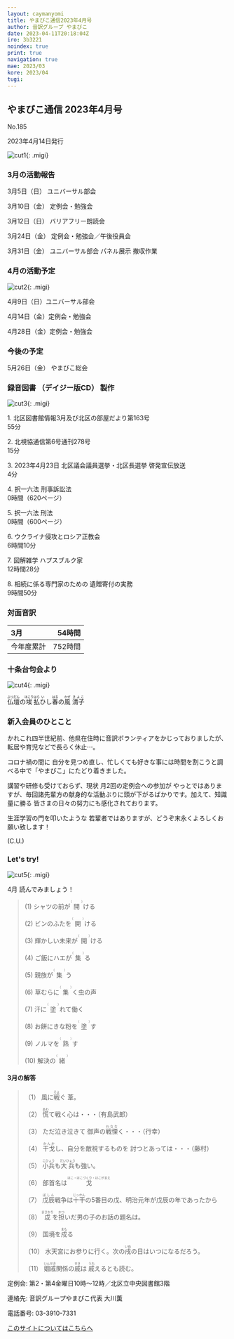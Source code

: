```yaml
---
layout: caymanyomi
title: やまびこ通信2023年4月号
author: 音訳グループ やまびこ
date: 2023-04-11T20:18:04Z
iro: 3b3221
noindex: true
print: true
navigation: true
mae: 2023/03
kore: 2023/04
tugi: 
---
```



## <span data-dur="4.133" data-begin="2.050" id="xmri_0001" markdown="1"> やまびこ通信 2023年4月号</span>

<span data-dur="2.449" data-begin="6.183" id="xmri_0002" markdown="1">No.185</span>

<span data-dur="5.744" data-begin="8.632" id="xmri_0003" markdown="1">2023年4月14日発行</span>

![cut1](media/04/cut1.png){: .migi}

### <span data-dur="3.438" data-begin="21.400" id="xmri_0007" markdown="1"> 3月の活動報告</span>

<span data-dur="2.079" data-begin="24.838" id="xmri_0008" markdown="1">3月5日（日）</span> <span data-dur="2.504" data-begin="26.917" id="xmri_0009" markdown="1">ユニバーサル部会</span>

<span data-dur="2.091" data-begin="29.421" id="xmri_000A" markdown="1">3月10日（金）</span> <span data-dur="2.986" data-begin="31.512" id="xmri_000B" markdown="1">定例会・勉強会</span>

<span data-dur="2.368" data-begin="34.498" id="xmri_000C" markdown="1">3月12日（日）</span> <span data-dur="2.784" data-begin="36.866" id="xmri_000D" markdown="1">バリアフリー朗読会</span>

<span data-dur="2.444" data-begin="39.650" id="xmri_000E" markdown="1">3月24日（金）</span> <span data-dur="4.210" data-begin="42.094" id="xmri_000F" markdown="1">定例会・勉強会／午後役員会</span>

<span data-dur="2.669" data-begin="46.304" id="xmri_0010" markdown="1">3月31日（金）</span> <span data-dur="5.864" data-begin="48.973" id="xmri_0011" markdown="1">ユニバーサル部会 パネル展示 撤収作業</span>

### <span data-dur="3.205" data-begin="54.837" id="xmri_0012" markdown="1"> 4月の活動予定</span>

![cut2](media/04/cut2.png){: .migi}

<span data-dur="2.124" data-begin="59.892" id="xmri_0014" markdown="1">4月9日（日）</span><span data-dur="2.504" data-begin="62.016" id="xmri_0015" markdown="1">ユニバーサル部会</span>

<span data-dur="2.194" data-begin="64.520" id="xmri_0016" markdown="1">4月14日（金）</span><span data-dur="2.986" data-begin="66.714" id="xmri_0017" markdown="1">定例会・勉強会</span>

<span data-dur="2.481" data-begin="69.700" id="xmri_0018" markdown="1">4月28日（金）</span><span data-dur="4.386" data-begin="72.181" id="xmri_0019" markdown="1">定例会・勉強会</span>

### <span data-dur="2.630" data-begin="76.567" id="xmri_001A" markdown="1"> 今後の予定</span>

<span data-dur="2.425" data-begin="79.197" id="xmri_001B" markdown="1">5月26日（金）</span> <span data-dur="3.827" data-begin="81.622" id="xmri_001C" markdown="1">やまびこ総会</span>

### <span data-dur="4.028" data-begin="85.449" id="xmri_001D" markdown="1"> 録音図書<span class="infty_silent"> （</span>デイジー版CD<span class="infty_silent">） </span>製作</span>

![cut3](media/04/cut3.png){: .migi}

<span data-dur=".815" data-begin="92.878" id="xmri_0020" markdown="1">1.</span> <span data-dur="5.661" data-begin="93.693" id="xmri_0021" markdown="1">北区図書館情報3月及び北区の部屋だより第163号</span>  
<span data-dur="1.845" data-begin="99.354" id="xmri_0022" markdown="1">55分</span>

<span data-dur=".704" data-begin="101.199" id="xmri_0023" markdown="1">2.</span> <span data-dur="4.588" data-begin="101.903" id="xmri_0024" markdown="1">北視協通信第6号通刊278号</span>  
<span data-dur="1.655" data-begin="106.491" id="xmri_0025" markdown="1">15分</span>

<span data-dur=".870" data-begin="108.146" id="xmri_0026" markdown="1">3.</span> <span data-dur="7.936" data-begin="109.016" id="xmri_0027" markdown="1">2023年4月23日 北区議会議員選挙・北区長選挙 啓発宣伝放送</span>  
<span data-dur="1.555" data-begin="116.952" id="xmri_0028" markdown="1">4分</span>

<span data-dur=".798" data-begin="118.507" id="xmri_0029" markdown="1">4.</span> <span data-dur="2.696" data-begin="119.305" id="xmri_002A" markdown="1">択一六法 刑事訴訟法</span>  
<span data-dur="1.180" data-begin="122.001" id="xmri_002B" markdown="1">0時間</span><span data-dur="2.258" data-begin="123.181" id="xmri_002C" markdown="1">（620ページ）</span>

<span data-dur=".714" data-begin="125.439" id="xmri_002D" markdown="1">5.</span> <span data-dur="2.200" data-begin="126.153" id="xmri_002E" markdown="1">択一六法 刑法</span>  
<span data-dur="1.181" data-begin="128.353" id="xmri_002F" markdown="1">0時間</span><span data-dur="1.910" data-begin="129.534" id="xmri_0030" markdown="1">（600ページ）</span>

<span data-dur=".859" data-begin="131.444" id="xmri_0031" markdown="1">6.</span> <span data-dur="2.790" data-begin="132.303" id="xmri_0032" markdown="1">ウクライナ侵攻とロシア正教会</span>  
<span data-dur="2.144" data-begin="135.093" id="xmri_0033" markdown="1">6時間10分</span>

<span data-dur=".828" data-begin="137.237" id="xmri_0034" markdown="1">7.</span> <span data-dur="2.620" data-begin="138.065" id="xmri_0035" markdown="1">図解雑学 ハプスブルク家</span>  
<span data-dur="2.638" data-begin="140.685" id="xmri_0036" markdown="1">12時間28分</span>

<span data-dur=".847" data-begin="143.323" id="xmri_0037" markdown="1">8.</span> <span data-dur="3.976" data-begin="144.170" id="xmri_0038" markdown="1">相続に係る専門家のための 遺贈寄付の実務</span>  
<span data-dur="3.843" data-begin="148.146" id="xmri_0039" markdown="1">9時間50分</span>

### <span data-dur="2.666" data-begin="151.989" id="xmri_003A" markdown="1"> 対面音訳</span>

<span data-dur="2.844" data-begin="154.655" id="xmri_003B" markdown="1">3月|54時間</span>
|:---|---:|
<span data-dur="1.591" data-begin="157.499" id="xmri_003C" markdown="1">今年度累計</span>|<span data-dur="4.193" data-begin="159.090" id="xmri_003D" markdown="1">752時間</span>

### <span data-dur="2.991" data-begin="163.283" id="xmri_003E" markdown="1"> 十条台句会より</span>

![cut4](media/04/cut4.png){: .migi}

<span data-dur="8.041" data-begin="168.124" id="xmri_0040" markdown="1"><ruby>仏壇<rp>(</rp><rt>ぶつだん</rt><rp>)</rp></ruby>の<ruby>埃<rp>(</rp><rt>ほこり</rt><rp>)</rp></ruby><ruby>払<rp>(</rp><rt>はら</rt><rp>)</rp></ruby><ruby>ひ<rp>(</rp><rt>い</rt><rp>)</rp></ruby>し<ruby>春<rp>(</rp><rt>はる</rt><rp>)</rp></ruby>の<ruby>風<rp>(</rp><rt>かぜ</rt><rp>)</rp></ruby>
<span class="haigo" data-dur="3.267" data-begin="176.165" id="xmri_0041" markdown="1"><ruby>清子<rp>(</rp><rt>きよこ</rt><rp>)</rp></ruby></span>

### <span data-dur="3.305" data-begin="179.432" id="xmri_0042" markdown="1"> 新入会員のひとこと</span>

<span data-dur="2.012" data-begin="182.737" id="xmri_0043" markdown="1">かれこれ四半世紀前、</span><span data-dur="4.118" data-begin="184.749" id="xmri_0044" markdown="1">他県在住時に音訳ボランティアをかじっておりましたが、</span><span data-dur="3.984" data-begin="188.867" id="xmri_0045" markdown="1">転居や育児などで長らく休止<span class="ja">&sdot;&sdot;&sdot;</span>。</span>

<span data-dur="3.017" data-begin="192.851" id="xmri_0046" markdown="1">コロナ禍の間に 自分を見つめ直し、</span><span data-dur="4.959" data-begin="195.868" id="xmri_0047" markdown="1">忙しくても好きな事には時間を割こうと調べる中で</span><span data-dur="1.131" data-begin="200.827" id="xmri_0048" markdown="1">「やまびこ」</span><span data-dur="2.933" data-begin="201.958" id="xmri_0049" markdown="1">にたどり着きました。</span>

<span data-dur="2.500" data-begin="204.891" id="xmri_004A" markdown="1">講習や研修も受けておらず、</span><span data-dur="5.046" data-begin="207.391" id="xmri_004B" markdown="1">現状 月2回の定例会への参加が やっとではありますが、</span><span data-dur="4.392" data-begin="212.437" id="xmri_004C" markdown="1">毎回諸先輩方の献身的な活動ぶりに</span><span data-dur="2.881" data-begin="216.829" id="xmri_004D" markdown="1">頭が下がるばかりです。</span><span data-dur="1.073" data-begin="219.710" id="xmri_004E" markdown="1">加えて、</span><span data-dur="3.120" data-begin="220.783" id="xmri_004F" markdown="1">知識量に勝る 皆さまの日々の努力にも</span><span data-dur="3.068" data-begin="223.903" id="xmri_0050" markdown="1">感化されております。</span>

<span data-dur="4.543" data-begin="226.971" id="xmri_0051" markdown="1">生涯学習の門を叩いたような 若輩者ではありますが、</span><span data-dur="4.882" data-begin="231.514" id="xmri_0052" markdown="1">どうぞ末永くよろしくお願い致します！</span>

<span data-dur="3.734" data-begin="236.396" id="xmri_0053" markdown="1">(C.U.)</span>

### <span data-dur=".500" data-begin="240.130" id="xmri_0054" markdown="1"></span> <span data-dur="1.640" data-begin="240.630" id="xmri_0055" markdown="1">Let&apos;s try!</span>

![cut5](media/04/cut5.png){: .migi}

<span data-dur="4.199" data-begin="243.420" id="xmri_0057" markdown="1">4月 読んでみましょう！</span>

<blockquote markdown="1">

<span class="infty_silent">(1) シャツの前が<ruby>開<rp>(</rp><rt>（　　　）</rt><rp>)</rp></ruby>ける</span>

<span class="infty_silent">(2) ビンのふたを<ruby>開<rp>(</rp><rt>（　　　）</rt><rp>)</rp></ruby>ける</span>

<span class="infty_silent">(3) 輝かしい未来が<ruby>開<rp>(</rp><rt>（　　　）</rt><rp>)</rp></ruby>ける</span>

<span class="infty_silent">(4) ご飯にハエが<ruby>集<rp>(</rp><rt>（　　　）</rt><rp>)</rp></ruby>る</span>

<span class="infty_silent">(5) 親族が<ruby>集<rp>(</rp><rt>（　　　）</rt><rp>)</rp></ruby>う</span>

<span class="infty_silent">(6) 草むらに<ruby>集<rp>(</rp><rt>（　　　）</rt><rp>)</rp></ruby>く虫の声</span>

<span class="infty_silent">(7) 汗に<ruby>塗<rp>(</rp><rt>（　　　）</rt><rp>)</rp></ruby>れて働く</span>

<span class="infty_silent">(8) お餅にきな粉を<ruby>塗<rp>(</rp><rt>（　　　）</rt><rp>)</rp></ruby>す</span>

<span class="infty_silent">(9) ノルマを<ruby>熟<rp>(</rp><rt>（　　　）</rt><rp>)</rp></ruby>す</span>

<span class="infty_silent">(10) 解決の<ruby>緒<rp>(</rp><rt>（　　　）</rt><rp>)</rp></ruby></span>

</blockquote>

#### <span data-dur="2.959" data-begin="252.144" id="xmri_0059" markdown="1"> 3月の解答</span>

<blockquote markdown="1">

<span data-dur="1.178" data-begin="255.103" id="xmri_005A" markdown="1">（1）</span> <span data-dur="3.124" data-begin="256.281" id="xmri_005B" markdown="1">風に<ruby>戦<rp>(</rp><rt>そよ</rt><rp>)</rp></ruby>ぐ 葦。</span>

<span data-dur="1.017" data-begin="259.405" id="xmri_005C" markdown="1">（2）</span> <span data-dur="1.855" data-begin="260.422" id="xmri_005D" markdown="1"><ruby>慌<rp>(</rp><rt>あわ</rt><rp>)</rp></ruby>て戦く心は・・・</span><span data-dur="1.942" data-begin="262.277" id="xmri_005E" markdown="1">（有島武郎）</span>

<span data-dur="1.143" data-begin="264.219" id="xmri_005F" markdown="1">（3）</span> <span data-dur="3.154" data-begin="265.362" id="xmri_0060" markdown="1">ただ泣き泣きて 御声の<ruby>戦慄<rp>(</rp><rt>わなな</rt><rp>)</rp></ruby>く・・・</span><span data-dur="1.479" data-begin="268.516" id="xmri_0061" markdown="1">（行幸）</span>

<span data-dur="1.119" data-begin="269.995" id="xmri_0062" markdown="1">（4）</span> <span data-dur="1.061" data-begin="271.114" id="xmri_0063" markdown="1"><ruby>干戈<rp>(</rp><rt>かんか</rt><rp>)</rp></ruby>し、</span><span data-dur="2.990" data-begin="272.175" id="xmri_0064" markdown="1">自分を敵視するものを 討つとあっては・・・</span><span data-dur="1.495" data-begin="275.165" id="xmri_0065" markdown="1">（藤村）</span>

<span data-dur="1.046" data-begin="276.660" id="xmri_0066" markdown="1">（5）</span> <span data-dur="3.366" data-begin="277.706" id="xmri_0067" markdown="1"><ruby>小兵<rp>(</rp><rt>こひょう</rt><rp>)</rp></ruby>も<ruby>大兵<rp>(</rp><rt>だいひょう</rt><rp>)</rp></ruby>も強い。</span>

<span data-dur="1.177" data-begin="281.072" id="xmri_0068" markdown="1">（6）</span> <span data-dur="3.942" data-begin="282.249" id="xmri_0069" markdown="1">部首名は <ruby>戈<rp>(</rp><rt>ほこ・ほこづくり・ほこがまえ</rt><rp>)</rp></ruby></span>

<span data-dur="1.170" data-begin="286.191" id="xmri_006A" markdown="1">（7）</span> <span data-dur="3.714" data-begin="287.361" id="xmri_006B" markdown="1"><ruby>戊辰<rp>(</rp><rt>ぼしん</rt><rp>)</rp></ruby>戦争は<ruby>十干<rp>(</rp><rt>じっかん</rt><rp>)</rp></ruby>の5番目の戊、</span><span data-dur="3.929" data-begin="291.075" id="xmri_006C" markdown="1">明治元年が戊辰の年であったから</span>

<span data-dur="1.211" data-begin="295.004" id="xmri_006D" markdown="1">（8）</span> <span data-dur="4.815" data-begin="296.215" id="xmri_006E" markdown="1"><ruby>戉<rp>(</rp><rt>まさかり</rt><rp>)</rp></ruby>を<ruby>担<rp>(</rp><rt>かつ</rt><rp>)</rp></ruby>いだ男の子のお話の題名は。</span>

<span data-dur="1.197" data-begin="301.030" id="xmri_006F" markdown="1">（9）</span> <span data-dur="1.967" data-begin="302.227" id="xmri_0070" markdown="1">国境を<ruby>戍<rp>(</rp><rt>まも</rt><rp>)</rp></ruby>る</span>

<span data-dur="1.137" data-begin="304.194" id="xmri_0071" markdown="1">（10）</span> <span data-dur="2.956" data-begin="305.331" id="xmri_0072" markdown="1">水天宮にお参りに行く。</span><span data-dur="4.009" data-begin="308.287" id="xmri_0073" markdown="1">次の<ruby>戌<rp>(</rp><rt>いぬ</rt><rp>)</rp></ruby>の日はいつになるだろう。</span>

<span data-dur="1.434" data-begin="312.296" id="xmri_0074" markdown="1">（11）</span> <span data-dur="4.441" data-begin="313.730" id="xmri_0075" markdown="1"><ruby>姻戚<rp>(</rp><rt>いんせき</rt><rp>)</rp></ruby>関係の<ruby>戚<rp>(</rp><rt>せき</rt><rp>)</rp></ruby>は <ruby>戚<rp>(</rp><rt>うれ</rt><rp>)</rp></ruby>えるとも読む。</span>

</blockquote>

<span data-dur="1.205" data-begin="318.171" id="xmri_0076" markdown="1">定例会:</span> <span data-dur="3.237" data-begin="319.376" id="xmri_0077" markdown="1">第2・第4金曜日10時～12時</span><span data-dur="3.047" data-begin="322.613" id="xmri_0078" markdown="1">／北区立中央図書館3階</span>

<span data-dur="1.319" data-begin="325.660" id="xmri_0079" markdown="1">連絡先:</span> <span data-dur="3.965" data-begin="326.979" id="xmri_007A" markdown="1">音訳グループやまびこ代表 大川薫</span>

<span data-dur="1.409" data-begin="330.944" id="xmri_007B" markdown="1">電話番号:</span> <span data-dur="4.305" data-begin="332.353" id="xmri_007C" markdown="1">03-3910-7331</span>

<a href="mailto:ymbk2016ml@gmail.com?Subject=やまびこウェブサイトについて" data-dur="5.930" data-begin="336.658" id="xmri_007D" markdown="1">このサイトについてはこちらへ</a>


